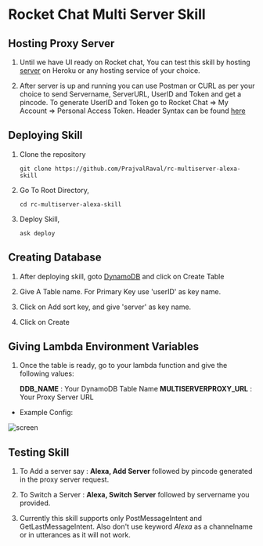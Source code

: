 # Rocket Chat Multi Server Skill

## Hosting Proxy Server

1. Until we have UI ready on Rocket chat, You can test this skill by hosting [server](https://github.com/RocketChat/vui-multiservers-proxy) on Heroku or any hosting service of your choice.

2. After server is up and running you can use Postman or CURL as per your choice to send Servername, ServerURL, UserID and Token and get a pincode. To generate UserID and Token go to Rocket Chat => My Account => Personal Access Token. Header Syntax can be found [here](https://github.com/RocketChat/vui-multiservers-proxy#to-register-user)

## Deploying Skill

1. Clone the repository

    `git clone https://github.com/PrajvalRaval/rc-multiserver-alexa-skill`
 
2. Go To Root Directory,

    `cd rc-multiserver-alexa-skill`

3. Deploy Skill,

    `ask deploy`
    
## Creating Database

1. After deploying skill, goto [DynamoDB](https://console.aws.amazon.com/dynamodb/home?region=us-east-1) and click on Create Table

2. Give A Table name. For Primary Key use 'userID' as key name.

3. Click on Add sort key, and give 'server' as key name.

4. Click on Create

## Giving Lambda Environment Variables

1. Once the table is ready, go to your lambda function and give the following values:

    **DDB_NAME** : Your DynamoDB Table Name
    **MULTISERVERPROXY_URL** : Your Proxy Server URL
    
* Example Config:
    
![screen](https://user-images.githubusercontent.com/41849970/61810502-04f70580-ae5d-11e9-95b0-362b942f2965.png)

## Testing Skill

1. To Add a server say : **Alexa, Add Server** followed by pincode generated in the proxy server request.

2. To Switch a Server : **Alexa, Switch Server** followed by servername you provided.

3. Currently this skill supports only PostMessageIntent and GetLastMessageIntent. Also don't use keyword *Alexa* as a channelname or in utterances as it will not work.
